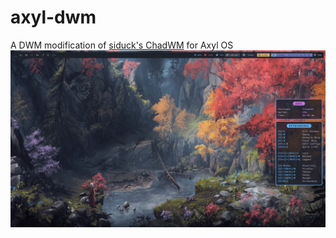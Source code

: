# axyl-dwm

A DWM modification of [siduck's ChadWM](https://github.com/siduck/chadwm) for Axyl OS
![ChadWM GIF](https://raw.githubusercontent.com/axyl-os/axyl-os.github.io/master/assets/img/axyl-dwm.gif)
